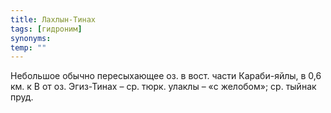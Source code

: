 ```yaml
---
title: Лахлын-Тинах
tags: [гидроним]
synonyms:
temp: ""
---
```


Небольшое обычно пересыхающее оз. в вост. части Караби-яйлы, в 0,6 км. к В от
оз. Эгиз-Тинах – ср. тюрк. улаклы – «с желобом»; ср. тыйнак пруд.
